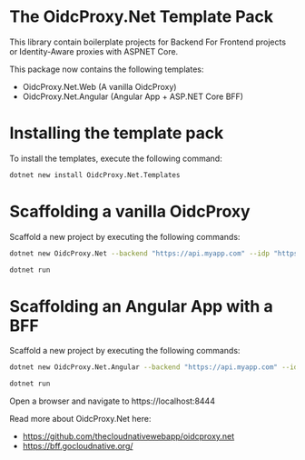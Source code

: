 <!-- Provide an overview of what your template package does and how to get started.
Consider previewing the README before uploading (https://learn.microsoft.com/en-us/nuget/nuget-org/package-readme-on-nuget-org#preview-your-readme). -->
# The OidcProxy.Net Template Pack

This library contain boilerplate projects for Backend For Frontend projects or Identity-Aware proxies with ASPNET Core. 

This package now contains the following templates:

* OidcProxy.Net.Web (A vanilla OidcProxy)
* OidcProxy.Net.Angular (Angular App + ASP.NET Core BFF)

# Installing the template pack

To install the templates, execute the following command:

```bash
dotnet new install OidcProxy.Net.Templates
```

# Scaffolding a vanilla OidcProxy

Scaffold a new project by executing the following commands:

```bash
dotnet new OidcProxy.Net --backend "https://api.myapp.com" --idp "https://idp.myapp.com" --clientId xyz --clientSecret abc

dotnet run
```

# Scaffolding an Angular App with a BFF

Scaffold a new project by executing the following commands:

```bash
dotnet new OidcProxy.Net.Angular --backend "https://api.myapp.com" --idp "https://idp.myapp.com" --clientId xyz --clientSecret abc

dotnet run
```

Open a browser and navigate to https://localhost:8444

Read more about OidcProxy.Net here:
- https://github.com/thecloudnativewebapp/oidcproxy.net
- https://bff.gocloudnative.org/